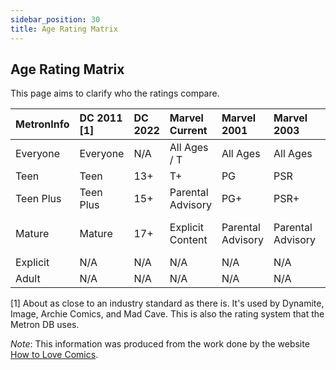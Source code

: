 ```yaml
---
sidebar_position: 30
title: Age Rating Matrix
---
```


## Age Rating Matrix

This page aims to clarify who the ratings compare.

| MetronInfo | DC 2011 [1]  | DC 2022 | Marvel Current    | Marvel 2001       | Marvel 2003       | Marvel 2005           |
|:-----------|:-------------|:--------|:------------------|:------------------|:------------------|:----------------------|
| Everyone   | Everyone     | N/A     | All Ages / T      | All Ages          | All Ages          | All Ages / A          |
| Teen       | Teen         | 13+     | T+                | PG                | PSR               | T+                    |
| Teen Plus  | Teen Plus    | 15+     | Parental Advisory | PG+               | PSR+              | Parental Advisory     |
| Mature     | Mature       | 17+     | Explicit Content  | Parental Advisory | Parental Advisory | Max: Explicit Content |
| Explicit   | N/A          | N/A     | N/A               | N/A               | N/A               | N/A                   |
| Adult      | N/A          | N/A     | N/A               | N/A               | N/A               | N/A                   |

[1] About as close to an industry standard as there is. It's used by Dynamite, Image, Archie Comics, and Mad Cave. This is also the rating system that the Metron DB uses.

*Note*: This information was produced from the work done by the website [How to Love Comics](https://www.howtolovecomics.com/2020/02/10/comic-book-age-ratings/).